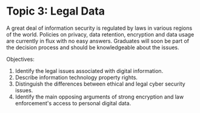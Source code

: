 # Topic 3: Legal Data
A great deal of information security is regulated by laws in various regions of the world. Policies on privacy, data retention, encryption and data usage are currently in flux with no easy answers. Graduates will soon be part of the decision process and should be knowledgeable about the issues.

Objectives:
1. Identify the legal issues associated with digital information.
2. Describe information technology property rights.
3. Distinguish the differences between ethical and legal cyber security issues.
4. Identify the main opposing arguments of strong encryption and law enforcement's access to personal digital data.
